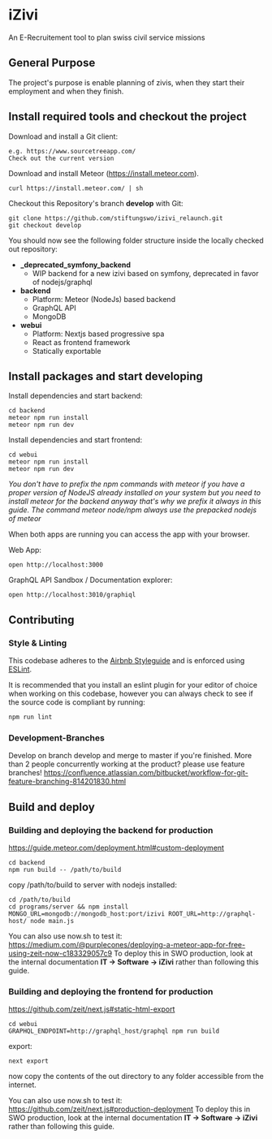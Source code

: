 # iZivi

An E-Recruitement tool to plan swiss civil service missions

## General Purpose

The project's purpose is enable planning of zivis, when they start their employment and when they finish.

## Install required tools and checkout the project

Download and install a Git client:

    e.g. https://www.sourcetreeapp.com/
    Check out the current version

Download and install Meteor (https://install.meteor.com).

    curl https://install.meteor.com/ | sh

Checkout this Repository's branch **develop** with Git:

    git clone https://github.com/stiftungswo/izivi_relaunch.git
    git checkout develop

You should now see the following folder structure inside the locally checked out repository:

- **_deprecated_symfony_backend**
  - WIP backend for a new izivi based on symfony, deprecated in favor of nodejs/graphql
- **backend**
  - Platform: Meteor (NodeJs) based backend
  - GraphQL API
  - MongoDB
- **webui**
  - Platform: Nextjs based progressive spa
  - React as frontend framework
  - Statically exportable

## Install packages and start developing

Install dependencies and start backend:

    cd backend
    meteor npm run install
    meteor npm run dev

Install dependencies and start frontend:

    cd webui
    meteor npm run install
    meteor npm run dev

*You don't have to prefix the npm commands with meteor if you have a proper version of NodeJS already installed on your system but you need to install meteor for the backend anyway that's why we prefix it always in this guide. The command meteor node/npm always use the prepacked nodejs of meteor*

When both apps are running you can access the app with your browser.

Web App:

    open http://localhost:3000

GraphQL API Sandbox / Documentation explorer:

    open http://localhost:3010/graphiql

## Contributing

### Style & Linting

This codebase adheres to the [Airbnb Styleguide](https://github.com/airbnb/javascript) and is
enforced using [ESLint](http://eslint.org/).

It is recommended that you install an eslint plugin for your editor of choice when working on this
codebase, however you can always check to see if the source code is compliant by running:

```bash
npm run lint
```


### Development-Branches

Develop on branch develop and merge to master if you're finished.
More than 2 people concurrently working at the product? please use feature branches!
https://confluence.atlassian.com/bitbucket/workflow-for-git-feature-branching-814201830.html


## Build and deploy

### Building and deploying the backend for production

https://guide.meteor.com/deployment.html#custom-deployment

    cd backend
    npm run build -- /path/to/build

copy /path/to/build to server with nodejs installed:

    cd /path/to/build
    cd programs/server && npm install
    MONGO_URL=mongodb://mongodb_host:port/izivi ROOT_URL=http://graphql-host/ node main.js

You can also use now.sh to test it: https://medium.com/@purplecones/deploying-a-meteor-app-for-free-using-zeit-now-c183329057c9
To deploy this in SWO production, look at the internal documentation **IT -> Software -> iZivi** rather than following this guide.

### Building and deploying the frontend for production

https://github.com/zeit/next.js#static-html-export

    cd webui
    GRAPHQL_ENDPOINT=http://graphql_host/graphql npm run build

export:

    next export

now copy the contents of the out directory to any folder accessible from the internet.

You can also use now.sh to test it: https://github.com/zeit/next.js#production-deployment
To deploy this in SWO production, look at the internal documentation **IT -> Software -> iZivi** rather than following this guide.
